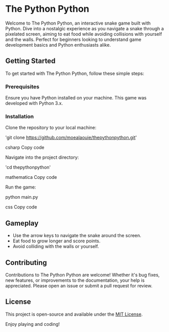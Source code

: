 <h1>The Python Python</h1>

Welcome to The Python Python, an interactive snake game built with Python. Dive into a nostalgic experience as you navigate a snake through a pixelated screen, aiming to eat food while avoiding collisions with yourself and the walls. Perfect for beginners looking to understand game development basics and Python enthusiasts alike.

<h2>Getting Started</h2>

To get started with The Python Python, follow these simple steps:

<h3>Prerequisites</h3>

Ensure you have Python installed on your machine. This game was developed with Python 3.x.

<h3>Installation</h3>

Clone the repository to your local machine:

'git clone https://github.com/moealaouie/thepythonpython.git'

csharp
Copy code

Navigate into the project directory:

'cd thepythonpython'

mathematica
Copy code

Run the game:

python main.py

css
Copy code

<h2>Gameplay</h2>

- Use the arrow keys to navigate the snake around the screen.
- Eat food to grow longer and score points.
- Avoid colliding with the walls or yourself.

<h2>Contributing</h2>

Contributions to The Python Python are welcome! Whether it's bug fixes, new features, or improvements to the documentation, your help is appreciated. Please open an issue or submit a pull request for review.

<h2>License</h2>

This project is open-source and available under the [MIT License](LICENSE).

Enjoy playing and coding!
